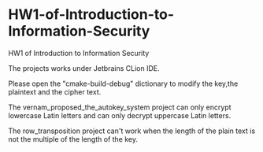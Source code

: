 # HW1-of-Introduction-to-Information-Security
HW1 of Introduction to Information Security

The projects works under Jetbrains CLion IDE.

Please open the "cmake-build-debug" dictionary to modify the key,the plaintext and the cipher text.

The vernam_proposed_the_autokey_system project can only encrypt lowercase Latin letters and can only decrypt uppercase Latin letters.

The row_transposition project can't work when the length of the plain text is not the multiple of the length of the key.